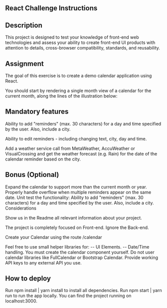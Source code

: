 ## React Challenge Instructions

## Description

This project is designed to test your knowledge of front-end web technologies and assess your ability to create front-​end UI products with attention to details, cross-browser compatibility, standards, and reusability.

## Assignment

The goal of this exercise is to create a demo calendar application using React.

You should start by rendering a single month view of a calendar for the current month, along the lines of the illustration below:

## Mandatory features

Ability to add "reminders" (max. 30 characters) for a day and time specified by the user. Also, include a city.

Ability to edit reminders - including changing text, city, day and time.

Add a weather service call from MetaWeather, AccuWeather or VisualCrossing and get the weather forecast (e.g. Rain) for the date of the calendar reminder based on the city.

## Bonus (Optional)

Expand the calendar to support more than the current month or year.
Properly handle overflow when multiple reminders appear on the same date.
Unit test the functionality: Ability to add "reminders" (max. 30 characters) for a day and time specified by the user. Also, include a city.
Considerations

Show us in the Readme all relevant information about your project.

The project is completely focused on Front-end. Ignore the Back-end.

Create your Calendar using the route /calendar

Feel free to use small helper libraries for: -- UI Elements. -- Date/Time handling.
You must create the calendar component yourself. Do not user calendar libraries like FullCalendar or Bootstrap Calendar.
Provide working API keys to any external API you use.

## How to deploy

Run npm install | yarn install to install all dependencies.
Run npm start | yarn run to run the app locally.
You can find the project running on localhost:3000.
